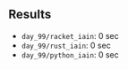 
## Results
- `day_99/racket_iain`: 0 sec
- `day_99/rust_iain`: 0 sec
- `day_99/python_iain`: 0 sec
